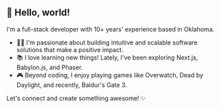 ## 👋 Hello, world!

I'm a full-stack developer with 10+ years' experience based in Oklahoma.

* 🧑‍💻 I'm passionate about building intuitive and scalable software solutions that make a positive impact.
* 📚 I love learning new things! Lately, I've been exploring Next.js, Babylon.js, and Phaser.
* 🎮 Beyond coding, I enjoy playing games like Overwatch, Dead by Daylight, and recently, Baldur's Gate 3.

Let's connect and create something awesome! ✨
